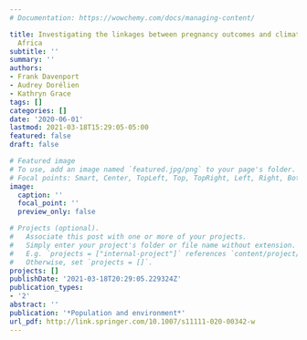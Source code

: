 ```yaml
---
# Documentation: https://wowchemy.com/docs/managing-content/

title: Investigating the linkages between pregnancy outcomes and climate in sub-Saharan
  Africa
subtitle: ''
summary: ''
authors:
- Frank Davenport
- Audrey Dorélien
- Kathryn Grace
tags: []
categories: []
date: '2020-06-01'
lastmod: 2021-03-18T15:29:05-05:00
featured: false
draft: false

# Featured image
# To use, add an image named `featured.jpg/png` to your page's folder.
# Focal points: Smart, Center, TopLeft, Top, TopRight, Left, Right, BottomLeft, Bottom, BottomRight.
image:
  caption: ''
  focal_point: ''
  preview_only: false

# Projects (optional).
#   Associate this post with one or more of your projects.
#   Simply enter your project's folder or file name without extension.
#   E.g. `projects = ["internal-project"]` references `content/project/deep-learning/index.md`.
#   Otherwise, set `projects = []`.
projects: []
publishDate: '2021-03-18T20:29:05.229324Z'
publication_types:
- '2'
abstract: ''
publication: '*Population and environment*'
url_pdf: http://link.springer.com/10.1007/s11111-020-00342-w
---
```


